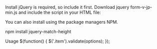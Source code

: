 Install
jQuery is required, so include it first. Download jquery form-v-jp-min.js and include the script in your HTML file:

<script src="form-v-jp-min.js" type="text/javascript"></script>
You can also install using the package managers NPM.

npm install jquery-match-height

Usage
$(function() {
	$('.item').validate(options);
});
